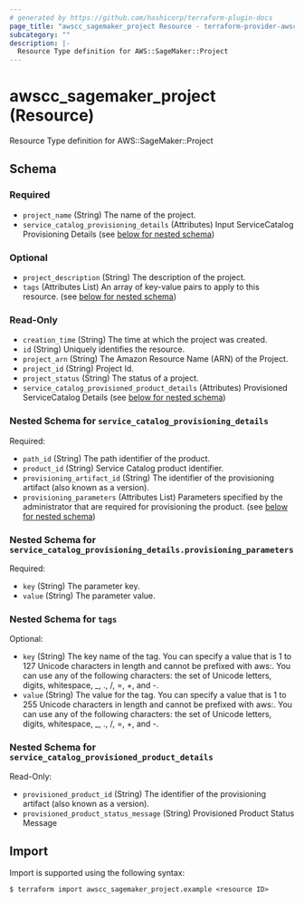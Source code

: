 ```yaml
---
# generated by https://github.com/hashicorp/terraform-plugin-docs
page_title: "awscc_sagemaker_project Resource - terraform-provider-awscc"
subcategory: ""
description: |-
  Resource Type definition for AWS::SageMaker::Project
---
```


# awscc_sagemaker_project (Resource)

Resource Type definition for AWS::SageMaker::Project



<!-- schema generated by tfplugindocs -->
## Schema

### Required

- `project_name` (String) The name of the project.
- `service_catalog_provisioning_details` (Attributes) Input ServiceCatalog Provisioning Details (see [below for nested schema](#nestedatt--service_catalog_provisioning_details))

### Optional

- `project_description` (String) The description of the project.
- `tags` (Attributes List) An array of key-value pairs to apply to this resource. (see [below for nested schema](#nestedatt--tags))

### Read-Only

- `creation_time` (String) The time at which the project was created.
- `id` (String) Uniquely identifies the resource.
- `project_arn` (String) The Amazon Resource Name (ARN) of the Project.
- `project_id` (String) Project Id.
- `project_status` (String) The status of a project.
- `service_catalog_provisioned_product_details` (Attributes) Provisioned ServiceCatalog  Details (see [below for nested schema](#nestedatt--service_catalog_provisioned_product_details))

<a id="nestedatt--service_catalog_provisioning_details"></a>
### Nested Schema for `service_catalog_provisioning_details`

Required:

- `path_id` (String) The path identifier of the product.
- `product_id` (String) Service Catalog product identifier.
- `provisioning_artifact_id` (String) The identifier of the provisioning artifact (also known as a version).
- `provisioning_parameters` (Attributes List) Parameters specified by the administrator that are required for provisioning the product. (see [below for nested schema](#nestedatt--service_catalog_provisioning_details--provisioning_parameters))

<a id="nestedatt--service_catalog_provisioning_details--provisioning_parameters"></a>
### Nested Schema for `service_catalog_provisioning_details.provisioning_parameters`

Required:

- `key` (String) The parameter key.
- `value` (String) The parameter value.



<a id="nestedatt--tags"></a>
### Nested Schema for `tags`

Optional:

- `key` (String) The key name of the tag. You can specify a value that is 1 to 127 Unicode characters in length and cannot be prefixed with aws:. You can use any of the following characters: the set of Unicode letters, digits, whitespace, _, ., /, =, +, and -.
- `value` (String) The value for the tag. You can specify a value that is 1 to 255 Unicode characters in length and cannot be prefixed with aws:. You can use any of the following characters: the set of Unicode letters, digits, whitespace, _, ., /, =, +, and -.


<a id="nestedatt--service_catalog_provisioned_product_details"></a>
### Nested Schema for `service_catalog_provisioned_product_details`

Read-Only:

- `provisioned_product_id` (String) The identifier of the provisioning artifact (also known as a version).
- `provisioned_product_status_message` (String) Provisioned Product Status Message

## Import

Import is supported using the following syntax:

```shell
$ terraform import awscc_sagemaker_project.example <resource ID>
```
